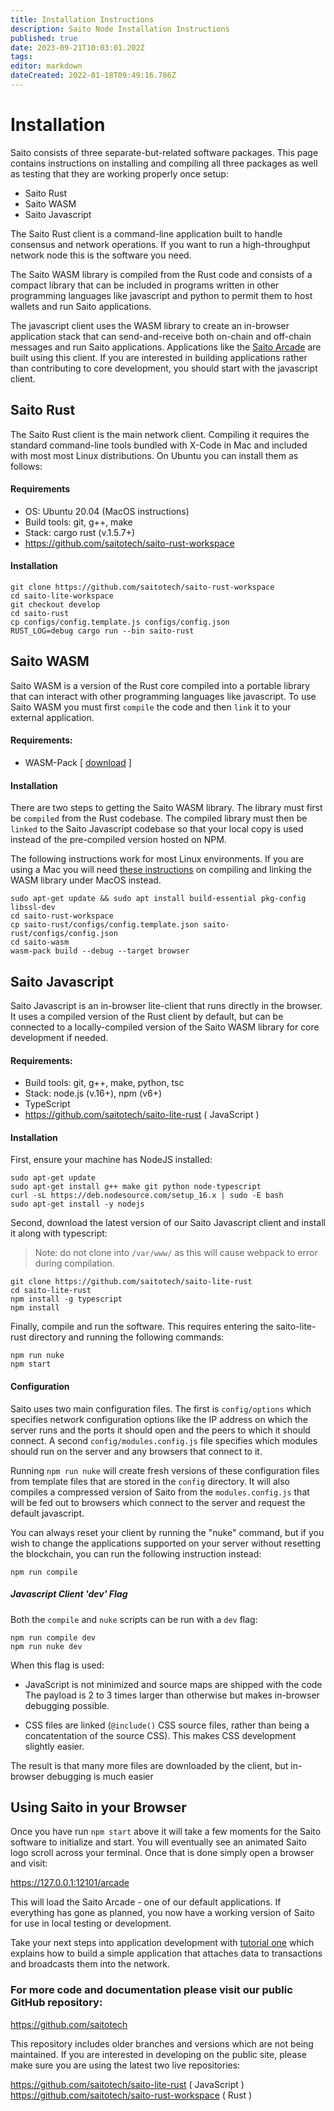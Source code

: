 ```yaml
---
title: Installation Instructions
description: Saito Node Installation Instructions
published: true
date: 2023-09-21T10:03:01.202Z
tags: 
editor: markdown
dateCreated: 2022-01-18T09:49:16.786Z
---
```


# Installation

Saito consists of three separate-but-related software packages. This page contains instructions on installing and compiling all three packages as well as testing that they are working properly once setup:

 - Saito Rust
 - Saito WASM
 - Saito Javascript
 
The Saito Rust client is a command-line application built to handle consensus and network operations. If you want to run a high-throughput network node this is the software you need.

The Saito WASM library is compiled from the Rust code and consists of a compact library that can be included in programs written in other programming languages like javascript and python to permit them to host wallets and run Saito applications.

The javascript client uses the WASM library to create an in-browser application stack that can send-and-receive both on-chain and off-chain messages and run Saito applications. Applications like the [Saito Arcade](https://saito.io/arcade) are built using this client. If you are interested in building applications rather than contributing to core development, you should start with the javascript client.


## Saito Rust

The Saito Rust client is the main network client. Compiling it requires the standard command-line tools bundled with X-Code in Mac and included with most  most Linux distributions. On Ubuntu you can install them as follows:

#### Requirements

* OS: Ubuntu 20.04 (MacOS instructions)
* Build tools: git, g++, make
* Stack: cargo rust (v.1.5.7+)
* https://github.com/saitotech/saito-rust-workspace

#### Installation
```
git clone https://github.com/saitotech/saito-rust-workspace
cd saito-lite-workspace
git checkout develop
cd saito-rust
cp configs/config.template.js configs/config.json
RUST_LOG=debug cargo run --bin saito-rust
```

## Saito WASM

Saito WASM is a version of the Rust core compiled into a portable library that can interact with other programming languages like javascript. To use Saito WASM you must first ```compile``` the code and then ```link``` it to your external application.

#### Requirements:

* WASM-Pack [ [download](https://rustwasm.github.io/wasm-pack/installer/) ]

#### Installation

There are two steps to getting the Saito WASM library. The library must first be ```compiled``` from the Rust codebase. The compiled library must then be ```linked``` to the Saito Javascript codebase so that your local copy is used instead of the pre-compiled version hosted on NPM.

The following instructions work for most Linux environments. If you are using a Mac you will need [these instructions](linking_installations_mac) on compiling and linking the WASM library under MacOS instead.

```
sudo apt-get update && sudo apt install build-essential pkg-config libssl-dev
cd saito-rust-workspace
cp saito-rust/configs/config.template.json saito-rust/configs/config.json
cd saito-wasm
wasm-pack build --debug --target browser
```

## Saito Javascript

Saito Javascript is an in-browser lite-client that runs directly in the browser. It uses a compiled version of the Rust client by default, but can be connected to a locally-compiled version of the Saito WASM library for core development if needed.

#### Requirements:

* Build tools: git, g++, make, python, tsc
* Stack: node.js (v.16+), npm (v6+)
* TypeScript
* https://github.com/saitotech/saito-lite-rust ( JavaScript )

#### Installation

First, ensure your machine has NodeJS installed:

```
sudo apt-get update
sudo apt-get install g++ make git python node-typescript
curl -sL https://deb.nodesource.com/setup_16.x | sudo -E bash
sudo apt-get install -y nodejs
```

Second, download the latest version of our Saito Javascript client and install it along with typescript:

> Note: do not clone into ```/var/www/``` as this will cause webpack to error during compilation.

```
git clone https://github.com/saitotech/saito-lite-rust
cd saito-lite-rust
npm install -g typescript 
npm install
```

Finally, compile and run the software. This requires entering the saito-lite-rust directory and running the following commands:

```
npm run nuke
npm start
```

#### Configuration

Saito uses two main configuration files. The first is ```config/options``` which specifies network configuration options like the IP address on which the server runs and the ports it should open and the peers to which it should connect. A second ```config/modules.config.js``` file specifies which modules should run on the server and any browsers that connect to it.

Running ```npm run nuke``` will create fresh versions of these configuration files from template files that are stored in the ```config``` directory. It will also compiles a compressed version of Saito from the ```modules.config.js``` that will be fed out to browsers which connect to the server and request the default javascript.

You can always reset your client by running the "nuke" command, but if you wish to change the applications supported on your server without resetting the blockchain, you can run the following instruction instead:

```npm run compile```


##### Javascript Client 'dev' Flag

Both the `compile` and `nuke` scripts can be run with a `dev` flag:

```
npm run compile dev
npm run nuke dev
```

When this flag is used:

 * JavaScript is not minimized and source maps are shipped with the code 
   The payload is 2 to 3 times larger than otherwise but makes in-browser 
   debugging possible.
   
 * CSS files are linked (```@include()``` CSS source files, rather than 
   being a concatentation of the source CSS). This makes CSS development
   slightly easier.
   
The result is that many more files are downloaded by the client, but in-browser debugging is much easier
  

## Using Saito in your Browser

Once you have run `npm start` above it will take a few moments for the Saito software to initialize and start. You will eventually see an animated Saito logo scroll across your terminal. Once that is done simply open a browser and visit:

https://127.0.0.1:12101/arcade

This will load the Saito Arcade - one of our default applications. If everything has gone as planned, you now have a working version of Saito for use in local testing or development. 

Take your next steps into application development with [tutorial one](https://wiki.saito.io/en/tech/tutorial-1-deploy-install-application) which explains how to build a simple application that attaches data to transactions and broadcasts them into the network.

### For more code and documentation please visit our public GitHub repository:

https://github.com/saitotech

This repository includes older branches and versions which are not being maintained. If you are interested in developing on the public site, please make sure you are using the latest two live repositories:

https://github.com/saitotech/saito-lite-rust
( JavaScript )
https://github.com/saitotech/saito-rust-workspace
( Rust )



